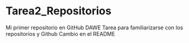 # Tarea2_Repositorios
Mi primer repositorio en GitHub DAWE
Tarea para familiarizarse con los repositorios y Github
Cambio en el README
